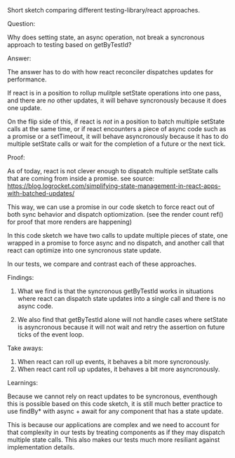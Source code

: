 Short sketch comparing different testing-library/react approaches.

Question:

Why does setting state, an async operation, not break a syncronous approach to testing based on getByTestId?

Answer:

The answer has to do with how react reconciler dispatches updates for performance.

If react is in a position to rollup mulitple setState operations into one pass, and there are _no_ other updates, it will behave syncronously because it does one update.

On the flip side of this, if react is _not_ in a position to batch multiple setState calls at the same time, or if react encounters a piece of async code such as a promise or a setTimeout, it will behave asyncronously because it has to do multiple setState calls or wait for the completion of a future or the next tick.

Proof:

As of today, react is not clever enough to dispatch multiple setState calls that are coming from inside a promise. see source: https://blog.logrocket.com/simplifying-state-management-in-react-apps-with-batched-updates/

This way, we can use a promise in our code sketch to force react out of both sync behavior and dispatch optiomization. (see the render count ref() for proof that more renders are happening)

In this code sketch we have two calls to update multiple pieces of state, one wrapped in a promise to force async and no dispatch, and another call that react can optimize into one syncronous state update.

In our tests, we compare and contrast each of these approaches.

Findings:

1. What we find is that the syncronous getByTestId works in situations where react can dispatch state updates into a single call and there is no async code.

2. We also find that getByTestId alone will not handle cases where setState is asyncronous because it will not wait and retry the assertion on future ticks of the event loop.

Take aways:

1. When react can roll up events, it behaves a bit more syncronously.
2. When react cant roll up updates, it behaves a bit more asyncronously.

Learnings:

Because we cannot rely on react updates to be syncronous, eventhough this is possible based on this code sketch, it is still much better practice to use findBy\* with async + await for any component that has a state update.

This is because our applications are complex and we need to account for that complexity in our tests by treating components as if they may dispatch multiple state calls. This also makes our tests much more resiliant against implementation details.
